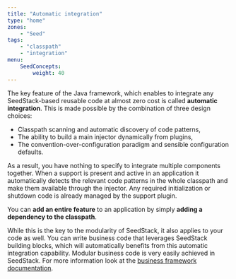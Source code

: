 ```yaml
---
title: "Automatic integration"
type: "home"
zones:
    - "Seed"
tags:
    - "classpath"
    - "integration"
menu:
    SeedConcepts:
        weight: 40
---
```


The key feature of the Java framework, which enables to integrate any SeedStack-based reusable code at almost zero cost 
is called **automatic integration**. This is made possible by the combination of three design choices:

* Classpath scanning and automatic discovery of code patterns,
* The ability to build a main injector dynamically from plugins,
* The convention-over-configuration paradigm and sensible configuration defaults.

As a result, you have nothing to specify to integrate multiple components together. When a support is present 
and active in an application it automatically detects the relevant code patterns in the whole classpath and make them 
available through the injector. Any required initialization or shutdown code is already managed by the support plugin.

<div class="callout callout-info">
You can <strong>add an entire feature</strong> to an application by simply <strong>adding a dependency to the classpath</strong>.
</div>

While this is the key to the modularity of SeedStack, it also applies to your code as well. You can write business code
that leverages SeedStack building blocks, which will automatically benefits from this automatic integration capability.
Modular business code is very easily achieved in SeedStack. For more information look at the [business framework documentation](/docs/business).
